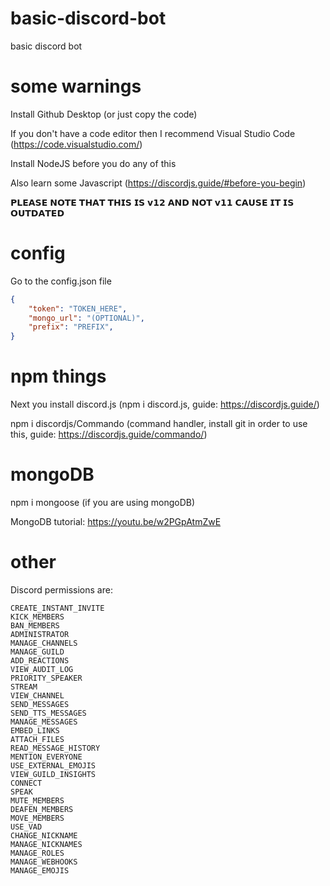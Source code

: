 # basic-discord-bot

basic discord bot

# some warnings

Install Github Desktop (or just copy the code)

If you don't have a code editor then I recommend Visual Studio Code (https://code.visualstudio.com/)

Install NodeJS before you do any of this

Also learn some Javascript (https://discordjs.guide/#before-you-begin)

𝗣𝗟𝗘𝗔𝗦𝗘 𝗡𝗢𝗧𝗘 𝗧𝗛𝗔𝗧 𝗧𝗛𝗜𝗦 𝗜𝗦 𝘃𝟭𝟮 𝗔𝗡𝗗 𝗡𝗢𝗧 𝘃𝟭𝟭 𝗖𝗔𝗨𝗦𝗘 𝗜𝗧 𝗜𝗦 𝗢𝗨𝗧𝗗𝗔𝗧𝗘𝗗

# config

Go to the config.json file

```json
{
    "token": "TOKEN_HERE",
    "mongo_url": "(OPTIONAL)",
    "prefix": "PREFIX",
}
```

# npm things

Next you install discord.js (npm i discord.js, guide: https://discordjs.guide/)

npm i discordjs/Commando (command handler, install git in order to use this, guide: https://discordjs.guide/commando/)

# mongoDB

npm i mongoose (if you are using mongoDB)

MongoDB tutorial: https://youtu.be/w2PGpAtmZwE

# other

Discord permissions are:

```
CREATE_INSTANT_INVITE
KICK_MEMBERS
BAN_MEMBERS
ADMINISTRATOR
MANAGE_CHANNELS
MANAGE_GUILD
ADD_REACTIONS
VIEW_AUDIT_LOG
PRIORITY_SPEAKER
STREAM
VIEW_CHANNEL
SEND_MESSAGES
SEND_TTS_MESSAGES
MANAGE_MESSAGES
EMBED_LINKS
ATTACH_FILES
READ_MESSAGE_HISTORY
MENTION_EVERYONE
USE_EXTERNAL_EMOJIS
VIEW_GUILD_INSIGHTS
CONNECT
SPEAK
MUTE_MEMBERS
DEAFEN_MEMBERS
MOVE_MEMBERS
USE_VAD
CHANGE_NICKNAME
MANAGE_NICKNAMES
MANAGE_ROLES
MANAGE_WEBHOOKS
MANAGE_EMOJIS
```